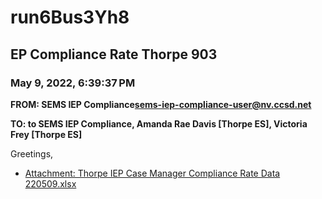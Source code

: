 # run6Bus3Yh8
## EP Compliance Rate Thorpe 903
### May 9, 2022, 6:39:37 PM
**FROM: SEMS IEP Compliance<sems-iep-compliance-user@nv.ccsd.net>**

**TO: to SEMS IEP Compliance, Amanda Rae Davis [Thorpe ES], Victoria Frey [Thorpe ES]**


Greetings,  





* [Attachment: Thorpe IEP Case Manager Compliance Rate Data 220509.xlsx](run6Bus3Yh8-attachment-1.xlsx)
